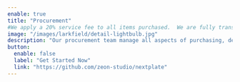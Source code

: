 ```yaml
---
enable: true
title: "Procurement"
#We apply a 20% service fee to all items purchased.  We are fully transparent and all  trade discounts are passed directly to you enabling you to save both time and money and avoid the risk of costly mistakes when purchasing.
image: "/images/larkfield/detail-lightbulb.jpg"
description: "Our procurement team manage all aspects of purchasing, delivery and installation for your project.  |Personally reviewing all deliveries, we ensure that everything is checked for quality, finish and spec before being installed into the finished rooms. We manage and track all deliveries, organise any returns and organise storage of products prior to installation saving you time, money and hassle."
button:
  enable: false
  label: "Get Started Now"
  link: "https://github.com/zeon-studio/nextplate"
---
```

